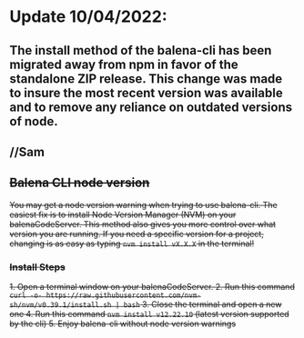 # Update 10/04/2022:
## The install method of the balena-cli has been migrated away from npm in favor of the standalone ZIP release. This change was made to insure the most recent version was available and to remove any reliance on outdated versions of node.

## //Sam

## ~~Balena CLI node version~~

~~You may get a node version warning when trying to use balena-cli. The easiest fix is to install Node Version Manager (NVM) on your balenaCodeServer. This method also gives you more control over what version you are running. If you need a specific version for a project, changing is as easy as typing `nvm install vX.X.X` in the terminal!~~

### ~~Install Steps~~

~~1. Open a terminal window on your balenaCodeServer.
2. Run this command `curl -o- https://raw.githubusercontent.com/nvm-sh/nvm/v0.39.1/install.sh | bash`
3. Close the terminal and open a new one
4. Run this command `nvm install v12.22.10` (latest version supported by the cli)
5. Enjoy balena-cli without node version warnings~~
